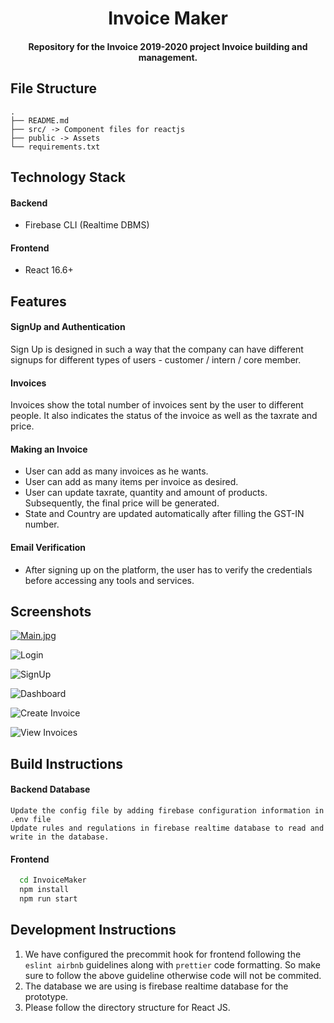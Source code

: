 
<h1 align="center">Invoice Maker</h1>

<h4 align='center'> Repository for the Invoice 2019-2020 project Invoice building and management.</h4>

## File Structure

```
.
├── README.md
├── src/ -> Component files for reactjs
├── public -> Assets
└── requirements.txt
```

## Technology Stack

#### Backend

- Firebase CLI (Realtime DBMS)

#### Frontend

- React 16.6+

## Features

#### SignUp and Authentication

Sign Up is designed in such a way that the company can have different signups for different types of users - customer / intern / core member.

#### Invoices

Invoices show the total number of invoices sent by the user to different people. It also indicates the status of the invoice as well as the taxrate and price.

#### Making an Invoice

- User can add as many invoices as he wants.
- User can add as many items per invoice as desired.
- User can update taxrate, quantity and amount of products. Subsequently, the final price will be generated.
- State and Country are updated automatically after filling the GST-IN number.

#### Email Verification

- After signing up on the platform, the user has to verify the credentials before accessing any tools and services. 

## Screenshots
[![Main.jpg](https://i.postimg.cc/D0h50tyG/Main.jpg)](https://postimg.cc/jw8yk3fq)

![Login](https://postimg.cc/jw8yk3fq)

![SignUp](https://user-images.githubusercontent.com/48253287/89116464-fd2b6180-d4b1-11ea-812f-d8b8554663b7.png)

![Dashboard](https://user-images.githubusercontent.com/48253287/89116459-f997da80-d4b1-11ea-9f6c-684d86384b7c.png)

![Create Invoice](https://user-images.githubusercontent.com/48253287/89116460-fac90780-d4b1-11ea-9362-08aa049206bf.png)

![View Invoices](https://user-images.githubusercontent.com/48253287/89116461-fb619e00-d4b1-11ea-866d-9a58076ec773.png)



## Build Instructions

#### Backend Database

```
Update the config file by adding firebase configuration information in .env file
Update rules and regulations in firebase realtime database to read and write in the database.
```

#### Frontend

```bash
  cd InvoiceMaker
  npm install
  npm run start
```

## Development Instructions

1. We have configured the precommit hook for frontend following the `eslint airbnb` guidelines along with `prettier` code formatting. So make sure to follow the above guideline otherwise code will not be commited.
2. The database we are using is firebase realtime database for the prototype.
3. Please follow the directory structure for React JS.

